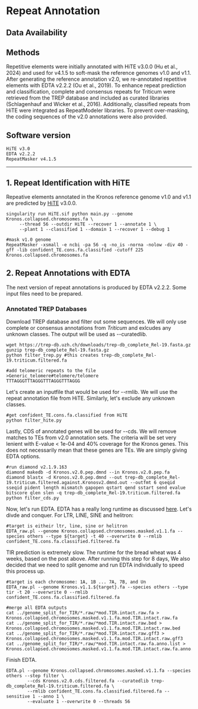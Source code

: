 # Repeat Annotation
## Data Availability


## Methods


Repetitive elements were initially annotated with HiTE v3.0.0 (Hu et al., 2024) and used for v4.1.5 to soft-mask the reference genomes v1.0 and v1.1. After generating the reference annotation v2.0, we re-annotated repetitive elements with EDTA v2.2.2 (Ou et al., 2019). To enhance repeat prediction and classification, complete and consensus repeats for Triticum were retrieved from the TREP database and included as curated libraries (Schlagenhauf and Wicker et al., 2016). Additionally, classified repeats from HiTE were integrated as RepeatModeler libraries. To prevent over-masking, the coding sequences of the v2.0 annotations were also provided. 

## Software version
```
HiTE v3.0
EDTA v2.2.2
RepeatMasker v4.1.5
```

---

## 1. Repeat Identification with HiTE
Repeative elements annotated in the Kronos reference genome v1.0 and v1.1 are predicted by [HiTE](https://github.com/CSU-KangHu/HiTE) v3.0.0. 
```
singularity run HiTE.sif python main.py --genome Kronos.collapsed.chromosomes.fa \
     --thread 56 --outdir HiTE --recover 1 --annotate 1 \
     --plant 1 --classified 1 --domain 1 --recover 1 --debug 1

#mask v1.0 genome
RepeatMasker -xsmall -e ncbi -pa 56 -q -no_is -norna -nolow -div 40 -gff -lib confident_TE.cons.fa.classified -cutoff 225 Kronos.collapsed.chromosomes.fa
```

## 2. Repeat Annotations with EDTA
The next version of repeat annotations is produced by EDTA v2.2.2. Some input files need to be prepared. 

### Annotated TREP Databases 
Download TREP database and filter out some sequences. We will only use complete or consensus annotations from *Triticum* and exlcudes any unknown classes. The output will be used as --curatedlib.
```
wget https://trep-db.uzh.ch/downloads/trep-db_complete_Rel-19.fasta.gz
gunzip trep-db_complete_Rel-19.fasta.gz
python filter_trep.py #this creates trep-db_complete_Rel-19.triticum.filtered.fa

#add telomeric repeats to the file
>Generic_telomere#telomere/telomere 
TTTAGGGTTTAGGGTTTAGGGTTTAGGG
```

Let's create an inputfile that would be used for --rmlib. We will use the repeat annotation file from HiTE. Similarly, let's exclude any unknown classes. 
```
#get confident_TE.cons.fa.classified from HiTE
python filter_hite.py
```

Lastly, CDS of annotated genes will be used for --cds. We will remove matches to TEs from v2.0 annotation sets. The criteria will be set very lenient with E-value < 1e-04 and 40% coverage for the Kronos genes. This does not necessarily mean that these genes are TEs. We are simply giving EDTA options. 
```
#run diamond v2.1.9.163
diamond makedb -d Kronos.v2.0.pep.dmnd --in Kronos.v2.0.pep.fa
diamond blastx -d Kronos.v2.0.pep.dmnd --out trep-db_complete_Rel-19.triticum.filtered.against.Kronosv2.dmnd.out --outfmt 6 qseqid sseqid pident length mismatch gapopen qstart qend sstart send evalue bitscore qlen slen -q trep-db_complete_Rel-19.triticum.filtered.fa
python filter_cds.py
```

Now, let's run EDTA. EDTA has a really long runtime as discussed [here](https://github.com/oushujun/EDTA/issues/61). Let's divde and conquer. For LTR, LINE, SINE and helitron:
```
#target is eitheir ltr, line, sine or helitron 
EDTA_raw.pl --genome Kronos.collapsed.chromosomes.masked.v1.1.fa --species others --type ${target} -t 40 --overwrite 0 --rmlib confident_TE.cons.fa.classified.filtered.fa
```

TIR prediction is extremely slow. The runtime for the bread wheat was 4 weeks, based on the post above. After running this step for 8 days, We also decided that we need to split genome and run EDTA individually to speed this process up. 
```
#target is each chromosome: 1A, 1B ... 7A, 7B, and Un
EDTA_raw.pl --genome Kronos.v1.1.${target}.fa --species others --type tir -t 20 --overwrite 0 --rmlib confident_TE.cons.fa.classified.filtered.fa

#merge all EDTA outputs
cat ../genome_split_for_TIR/*.raw/*mod.TIR.intact.raw.fa > Kronos.collapsed.chromosomes.masked.v1.1.fa.mod.TIR.intact.raw.fa
cat ../genome_split_for_TIR/*.raw/*mod.TIR.intact.raw.bed > Kronos.collapsed.chromosomes.masked.v1.1.fa.mod.TIR.intact.raw.bed
cat ../genome_split_for_TIR/*.raw/*mod.TIR.intact.raw.gff3 > Kronos.collapsed.chromosomes.masked.v1.1.fa.mod.TIR.intact.raw.gff3
cat ../genome_split_for_TIR/*.raw/*mod.TIR.intact.raw.fa.anno.list > Kronos.collapsed.chromosomes.masked.v1.1.fa.mod.TIR.intact.raw.fa.anno.list
```

Finish EDTA.
```
EDTA.pl --genome Kronos.collapsed.chromosomes.masked.v1.1.fa --species others --step filter \
        --cds Kronos.v2.0.cds.filtered.fa --curatedlib trep-db_complete_Rel-19.triticum.filtered.fa \
        --rmlib confident_TE.cons.fa.classified.filtered.fa --sensitive 1 --anno 1 \
        --evaluate 1 --overwrite 0 --threads 56
```

